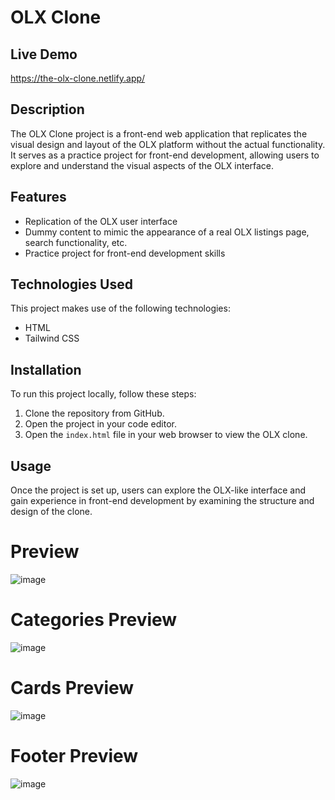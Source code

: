 # OLX Clone 

## Live Demo
https://the-olx-clone.netlify.app/

## Description
The OLX Clone project is a front-end web application that replicates the visual design and layout of the OLX platform without the actual functionality. It serves as a practice project for front-end development, allowing users to explore and understand the visual aspects of the OLX interface.

## Features
- Replication of the OLX user interface
- Dummy content to mimic the appearance of a real OLX listings page, search functionality, etc.
- Practice project for front-end development skills

## Technologies Used
This project makes use of the following technologies:
- HTML
- Tailwind CSS

## Installation
To run this project locally, follow these steps:
1. Clone the repository from GitHub.
2. Open the project in your code editor.
3. Open the `index.html` file in your web browser to view the OLX clone.

## Usage
Once the project is set up, users can explore the OLX-like interface and gain experience in front-end development by examining the structure and design of the clone.

# Preview
![image](https://github.com/RafiaZeeshan14/OLX-Clone/assets/141746940/324f8a8e-80d5-4a19-87f1-a03404284363)

# Categories Preview 
![image](https://github.com/RafiaZeeshan14/OLX-Clone/assets/141746940/e1220479-bd02-4a13-b0f1-35a17966a877)

# Cards Preview
![image](https://github.com/RafiaZeeshan14/OLX-Clone/assets/141746940/6e076ff9-0081-43e0-9c30-5217a2b68acb)

# Footer Preview
![image](https://github.com/RafiaZeeshan14/OLX-Clone/assets/141746940/eb3f1b8f-195b-4b10-8fc9-73df0f0f6e86)

